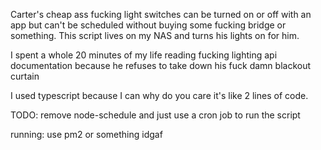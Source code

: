 Carter's cheap ass fucking light switches can be turned on or off with an app but can't be scheduled without buying some fucking bridge or something. This script lives on my NAS and turns his lights on for him.

I spent a whole 20 minutes of my life reading fucking lighting api documentation because he refuses to take down his fuck damn blackout curtain

I used typescript because I can why do you care it's like 2 lines of code.

TODO: remove node-schedule and just use a cron job to run the script

running: use pm2 or something idgaf
